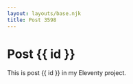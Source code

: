 ```yaml
---
layout: layouts/base.njk
title: Post 3598
---
```


# Post {{ id }}

This is post {{ id }} in my Eleventy project.
